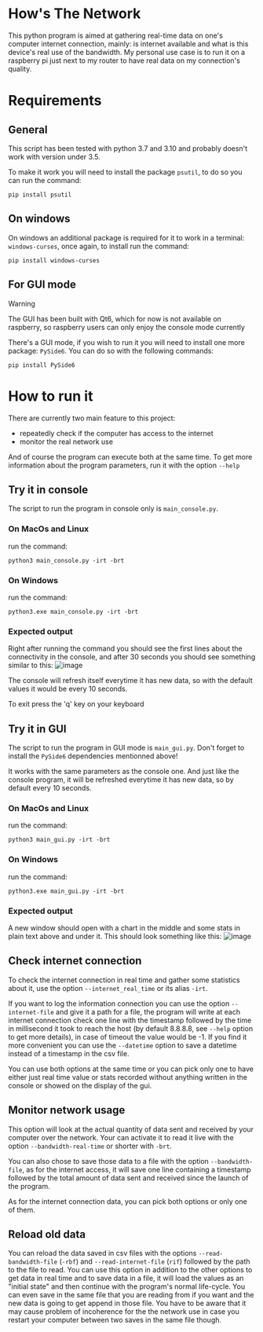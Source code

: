 # How's The Network
This python program is aimed at gathering real-time data on one's computer internet connection, mainly: is internet available and what is this device's real use of the bandwidth.
My personal use case is to run it on a raspberry pi just next to my router to have real data on my connection's quality.


# Requirements
## General
This script has been tested with python 3.7 and 3.10 and probably doesn't work with version under 3.5.

To make it work you will need to install the package `psutil`, to do so you can run the command:
```
pip install psutil
```

## On windows
On windows an additional package is required for it to work in a terminal: `windows-curses`, once again, to install run the command:
```
pip install windows-curses
```

## For GUI mode

> [!WARNING]
> The GUI has been built with Qt6, which for now is not available on raspberry, so raspberry users can only enjoy the console mode currently

There's a GUI mode, if you wish to run it you will need to install one more package: `PySide6`. You can do so with the following commands:
```
pip install PySide6
```

# How to run it

There are currently two main feature to this project:
  - repeatedly check if the computer has access to the internet
  - monitor the real network use

And of course the program can execute both at the same time.
To get more information about the program parameters, run it with the option `--help`

## Try it in console

The script to run the program in console only is `main_console.py`.

### On MacOs and Linux
run the command:
```
python3 main_console.py -irt -brt
```
### On Windows
run the command:
```
python3.exe main_console.py -irt -brt
```
### Expected output

Right after running the command you should see the first lines about the connectivity in the console, and after 30 seconds you should see something similar to this:
![image](https://github.com/lesquoyb/HowsTheNetwork/assets/6374469/c662ad75-fb00-4220-9d3c-5094d5c944f6)

The console will refresh itself everytime it has new data, so with the default values it would be every 10 seconds.

To exit press the 'q' key on your keyboard

## Try it in GUI

The script to run the program in GUI mode is `main_gui.py`. Don't forget to install the `PySide6` dependencies mentionned above!

It works with the same parameters as the console one. And just like the console program, it will be refreshed everytime it has new data, so by default every 10 seconds.

### On MacOs and Linux
run the command:
```
python3 main_gui.py -irt -brt
```
### On Windows
run the command:
```
python3.exe main_gui.py -irt -brt
```
### Expected output

A new window should open with a chart in the middle and some stats in plain text above and under it. This should look something like this:
![image](https://github.com/lesquoyb/HowsTheNetwork/assets/6374469/17515510-c49d-4cd3-b9a1-90d9a4813cc7)


## Check internet connection

To check the internet connection in real time and gather some statistics about it, use the option `--internet_real_time` or its alias `-irt`.

If you want to log the information connection you can use the option `--internet-file` and give it a path for a file, the program will write at each internet connection check one line 
with the timestamp followed by the time in millisecond it took to reach the host (by default 8.8.8.8, see `--help` option to get more details), in case of timeout the value would be -1. If you find it more convenient you can use the `--datetime` option to save a datetime instead of a timestamp in the csv file.

You can use both options at the same time or you can pick only one to have either just real time value or stats recorded without anything written in the console or showed on the display of the gui.

## Monitor network usage

This option will look at the actual quantity of data sent and received by your computer over the network. Your can activate it to read it live with the option `--bandwidth-real-time` or shorter with `-brt`.

You can also chose to save those data to a file with the option `--bandwidth-file`, as for the internet access, it will save one line containing a timestamp followed by the total amount of
data sent and received since the launch of the program.

As for the internet connection data, you can pick both options or only one of them.

## Reload old data

You can reload the data saved in csv files with the options `--read-bandwidth-file` (`-rbf`) and `--read-internet-file` (`rif`) followed by the path to the file to read.
You can use this option in addition to the other options to get data in real time and to save data in a file, it will load the values as an "initial state" and then continue with the program's normal life-cycle. You can even save in the same file that you are reading from if you want and the new data is going to get append in those file. You have to be aware that it may cause problem of incoherence for the the network use in case you restart your computer between two saves in the same file though.



